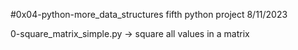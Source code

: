 #0x04-python-more_data_structures fifth python project 8/11/2023


0-square_matrix_simple.py -> square all values in a matrix
